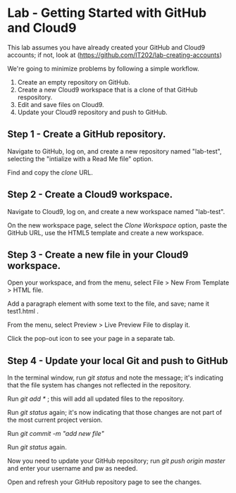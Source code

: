 # Lab - Getting Started with GitHub and Cloud9

This lab assumes you have already created your GitHub and Cloud9 accounts; if not, look at (https://github.com/IT202/lab-creating-accounts)  


We're going to minimize problems by following a simple workflow.

1. Create an empty repository on GitHub.
2. Create a new Cloud9 workspace that is a clone of that GitHub respository.
3. Edit and save files on Cloud9.
4. Update your Cloud9 repository and push to GitHub.


## Step 1 - Create a GitHub repository.

Navigate to GitHub, log on, and create a new repository named "lab-test", selecting the "intialize with a Read Me file" option.

Find and copy the *clone* URL.

## Step 2 - Create a Cloud9 workspace.

Navigate to Cloud9, log on, and create a new workspace named "lab-test".

On the new workspace page, select the *Clone Workspace* option, paste the GitHub URL, use the HTML5 template and create a new workspace.

## Step 3 - Create a new file in your Cloud9 workspace.

Open your workspace, and from the menu, select File > New From Template > HTML file.

Add a paragraph element with some text to the file, and save;  name it test1.html .

From the menu, select Preview > Live Preview File to display it.

Click the pop-out icon to see your page in a separate tab.

## Step 4 - Update your local Git and push to GitHub

In the terminal window, run *git status* and note the message;  it's indicating that the file system has changes not reflected in the repository.

Run *git add \** ; this will add all updated files to the repository.

Run *git status* again;  it's now indicating that those changes are not part of the most current project version.

Run *git commit -m "add new file"*

Run *git status* again.

Now you need to update your GitHub repository; run *git push origin master* and enter your username and pw as needed.

Open and refresh your GitHub repository page to see the changes.

